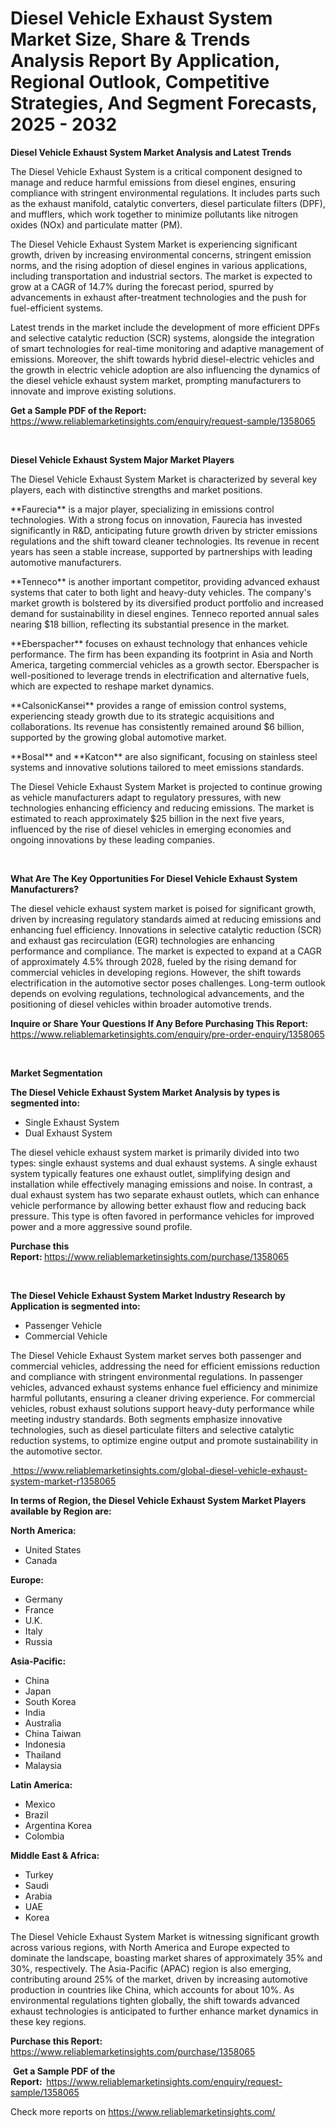 <p><h1>Diesel Vehicle Exhaust System Market Size, Share & Trends Analysis Report By Application, Regional Outlook, Competitive Strategies, And Segment Forecasts, 2025 - 2032</h1></p><p><strong>Diesel Vehicle Exhaust System Market Analysis and Latest Trends</strong></p>
<p><p>The Diesel Vehicle Exhaust System is a critical component designed to manage and reduce harmful emissions from diesel engines, ensuring compliance with stringent environmental regulations. It includes parts such as the exhaust manifold, catalytic converters, diesel particulate filters (DPF), and mufflers, which work together to minimize pollutants like nitrogen oxides (NOx) and particulate matter (PM). </p><p>The Diesel Vehicle Exhaust System Market is experiencing significant growth, driven by increasing environmental concerns, stringent emission norms, and the rising adoption of diesel engines in various applications, including transportation and industrial sectors. The market is expected to grow at a CAGR of 14.7% during the forecast period, spurred by advancements in exhaust after-treatment technologies and the push for fuel-efficient systems. </p><p>Latest trends in the market include the development of more efficient DPFs and selective catalytic reduction (SCR) systems, alongside the integration of smart technologies for real-time monitoring and adaptive management of emissions. Moreover, the shift towards hybrid diesel-electric vehicles and the growth in electric vehicle adoption are also influencing the dynamics of the diesel vehicle exhaust system market, prompting manufacturers to innovate and improve existing solutions.</p></p>
<p><strong>Get a Sample PDF of the Report:&nbsp;</strong> <a href="https://www.reliablemarketinsights.com/enquiry/request-sample/1358065?utm_campaign=3556&utm_medium=2&utm_source=Github&utm_content=ia&utm_term=30032025&utm_id=diesel-vehicle-exhaust-system">https://www.reliablemarketinsights.com/enquiry/request-sample/1358065</a></p>
<p>&nbsp;</p>
<p><strong>Diesel Vehicle Exhaust System Major Market Players</strong></p>
<p><p>The Diesel Vehicle Exhaust System Market is characterized by several key players, each with distinctive strengths and market positions. </p><p>**Faurecia** is a major player, specializing in emissions control technologies. With a strong focus on innovation, Faurecia has invested significantly in R&D, anticipating future growth driven by stricter emissions regulations and the shift toward cleaner technologies. Its revenue in recent years has seen a stable increase, supported by partnerships with leading automotive manufacturers.</p><p>**Tenneco** is another important competitor, providing advanced exhaust systems that cater to both light and heavy-duty vehicles. The company's market growth is bolstered by its diversified product portfolio and increased demand for sustainability in diesel engines. Tenneco reported annual sales nearing $18 billion, reflecting its substantial presence in the market.</p><p>**Eberspacher** focuses on exhaust technology that enhances vehicle performance. The firm has been expanding its footprint in Asia and North America, targeting commercial vehicles as a growth sector. Eberspacher is well-positioned to leverage trends in electrification and alternative fuels, which are expected to reshape market dynamics.</p><p>**CalsonicKansei** provides a range of emission control systems, experiencing steady growth due to its strategic acquisitions and collaborations. Its revenue has consistently remained around $6 billion, supported by the growing global automotive market.</p><p>**Bosal** and **Katcon** are also significant, focusing on stainless steel systems and innovative solutions tailored to meet emissions standards.</p><p>The Diesel Vehicle Exhaust System Market is projected to continue growing as vehicle manufacturers adapt to regulatory pressures, with new technologies enhancing efficiency and reducing emissions. The market is estimated to reach approximately $25 billion in the next five years, influenced by the rise of diesel vehicles in emerging economies and ongoing innovations by these leading companies.</p></p>
<p>&nbsp;</p>
<p><strong>What Are The Key Opportunities For Diesel Vehicle Exhaust System Manufacturers?</strong></p>
<p><p>The diesel vehicle exhaust system market is poised for significant growth, driven by increasing regulatory standards aimed at reducing emissions and enhancing fuel efficiency. Innovations in selective catalytic reduction (SCR) and exhaust gas recirculation (EGR) technologies are enhancing performance and compliance. The market is expected to expand at a CAGR of approximately 4.5% through 2028, fueled by the rising demand for commercial vehicles in developing regions. However, the shift towards electrification in the automotive sector poses challenges. Long-term outlook depends on evolving regulations, technological advancements, and the positioning of diesel vehicles within broader automotive trends.</p></p>
<p><strong>Inquire or Share Your Questions If Any Before Purchasing This Report:</strong> <a href="https://www.reliablemarketinsights.com/enquiry/pre-order-enquiry/1358065?utm_campaign=3556&utm_medium=2&utm_source=Github&utm_content=ia&utm_term=30032025&utm_id=diesel-vehicle-exhaust-system">https://www.reliablemarketinsights.com/enquiry/pre-order-enquiry/1358065</a></p>
<p>&nbsp;</p>
<p><strong>Market Segmentation</strong></p>
<p><strong>The Diesel Vehicle Exhaust System Market Analysis by types is segmented into:</strong></p>
<p><ul><li>Single Exhaust System</li><li>Dual Exhaust System</li></ul></p>
<p><p>The diesel vehicle exhaust system market is primarily divided into two types: single exhaust systems and dual exhaust systems. A single exhaust system typically features one exhaust outlet, simplifying design and installation while effectively managing emissions and noise. In contrast, a dual exhaust system has two separate exhaust outlets, which can enhance vehicle performance by allowing better exhaust flow and reducing back pressure. This type is often favored in performance vehicles for improved power and a more aggressive sound profile.</p></p>
<p><strong>Purchase this Report:&nbsp;</strong><a href="https://www.reliablemarketinsights.com/purchase/1358065?utm_campaign=3556&utm_medium=2&utm_source=Github&utm_content=ia&utm_term=30032025&utm_id=diesel-vehicle-exhaust-system">https://www.reliablemarketinsights.com/purchase/1358065</a></p>
<p>&nbsp;</p>
<p><strong>The Diesel Vehicle Exhaust System Market Industry Research by Application is segmented into:</strong></p>
<p><ul><li>Passenger Vehicle</li><li>Commercial Vehicle</li></ul></p>
<p><p>The Diesel Vehicle Exhaust System market serves both passenger and commercial vehicles, addressing the need for efficient emissions reduction and compliance with stringent environmental regulations. In passenger vehicles, advanced exhaust systems enhance fuel efficiency and minimize harmful pollutants, ensuring a cleaner driving experience. For commercial vehicles, robust exhaust solutions support heavy-duty performance while meeting industry standards. Both segments emphasize innovative technologies, such as diesel particulate filters and selective catalytic reduction systems, to optimize engine output and promote sustainability in the automotive sector.</p></p>
<p><a href="https://www.reliablemarketinsights.com/global-diesel-vehicle-exhaust-system-market-r1358065?utm_campaign=3556&utm_medium=2&utm_source=Github&utm_content=ia&utm_term=30032025&utm_id=diesel-vehicle-exhaust-system">&nbsp;https://www.reliablemarketinsights.com/global-diesel-vehicle-exhaust-system-market-r1358065</a></p>
<p><strong>In terms of Region, the Diesel Vehicle Exhaust System Market Players available by Region are:</strong></p>
<p>
    <p> <strong> North America: </strong>
        <ul>
            <li>United States</li>
            <li>Canada</li>
        </ul>
        </p> 
    <p> <strong> Europe: </strong>
        <ul>
            <li>Germany</li>
            <li>France</li>
            <li>U.K.</li>
            <li>Italy</li>
            <li>Russia</li>
        </ul>
        </p> 
    <p> <strong> Asia-Pacific: </strong>
        <ul>
            <li>China</li>
            <li>Japan</li>
            <li>South Korea</li>
            <li>India</li>
            <li>Australia</li>
            <li>China Taiwan</li>
            <li>Indonesia</li>
            <li>Thailand</li>
            <li>Malaysia</li>
        </ul>
        </p> 
    <p> <strong> Latin America: </strong>
        <ul>
            <li>Mexico</li>
            <li>Brazil</li>
            <li>Argentina Korea</li>
            <li>Colombia</li>
        </ul>
        </p> 
    <p> <strong> Middle East & Africa: </strong>
        <ul>
            <li>Turkey</li>
            <li>Saudi</li>
            <li>Arabia</li>
            <li>UAE</li>
            <li>Korea</li>
        </ul>
    </p>
    </p>
<p><p>The Diesel Vehicle Exhaust System Market is witnessing significant growth across various regions, with North America and Europe expected to dominate the landscape, boasting market shares of approximately 35% and 30%, respectively. The Asia-Pacific (APAC) region is also emerging, contributing around 25% of the market, driven by increasing automotive production in countries like China, which accounts for about 10%. As environmental regulations tighten globally, the shift towards advanced exhaust technologies is anticipated to further enhance market dynamics in these key regions.</p></p>
<p><strong>Purchase this Report: </strong><a href="https://www.reliablemarketinsights.com/purchase/1358065?utm_campaign=3556&utm_medium=2&utm_source=Github&utm_content=ia&utm_term=30032025&utm_id=diesel-vehicle-exhaust-system">https://www.reliablemarketinsights.com/purchase/1358065</a></p>
<p>&nbsp;<strong>Get a Sample PDF of the Report:&nbsp;&nbsp;</strong><a href="https://www.reliablemarketinsights.com/enquiry/request-sample/1358065?utm_campaign=3556&utm_medium=2&utm_source=Github&utm_content=ia&utm_term=30032025&utm_id=diesel-vehicle-exhaust-system">https://www.reliablemarketinsights.com/enquiry/request-sample/1358065</a></p>
<p><strong></strong></p>
<p>Check more reports on <a href="https://www.reliablemarketinsights.com/?utm_campaign=3556&utm_medium=2&utm_source=Github&utm_content=ia&utm_term=30032025&utm_id=diesel-vehicle-exhaust-system">https://www.reliablemarketinsights.com/</a></p>
